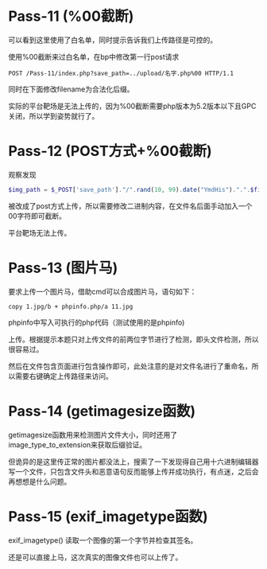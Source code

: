 # Pass-11 (%00截断)

可以看到这里使用了白名单，同时提示告诉我们上传路径是可控的。

使用%00截断来过白名单，在bp中修改第一行post请求

```
POST /Pass-11/index.php?save_path=../upload/名字.php%00 HTTP/1.1
```

同时在下面修改filename为合法化后缀。

实际的平台靶场是无法上传的，因为%00截断需要php版本为5.2版本以下且GPC关闭，所以学到姿势就行了。

# Pass-12 (POST方式+%00截断)

观察发现

```php
$img_path = $_POST['save_path']."/".rand(10, 99).date("YmdHis").".".$file_ext;
```

被改成了post方式上传，所以需要修改二进制内容，在文件名后面手动加入一个00字符即可截断。

平台靶场无法上传。

# Pass-13 (图片马)

要求上传一个图片马，借助cmd可以合成图片马，语句如下：

```
copy 1.jpg/b + phpinfo.php/a 11.jpg
```

phpinfo中写入可执行的php代码（测试使用的是phpinfo)

上传。根据提示本题只对上传文件的前两位字节进行了检测，即头文件检测，所以很容易过。

然后在文件包含页面进行包含操作即可，此处注意的是对文件名进行了重命名，所以需要右键确定上传路径来访问。

# Pass-14 (getimagesize函数)

getimagesize函数用来检测图片文件大小，同时还用了image_type_to_extension来获取后缀验证。

但诡异的是这里传正常的图片都没法上，搜索了一下发现得自己用十六进制编辑器写一个文件，只包含文件头和恶意语句反而能够上传并成功执行，有点迷，之后会再想想是什么问题。

# Pass-15 (exif_imagetype函数)

exif_imagetype() 读取一个图像的第一个字节并检查其签名。

还是可以直接上马，这次真实的图像文件也可以上传了。